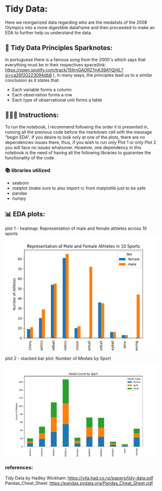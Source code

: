 # Tidy Data:
Here we reorganized data regarding who are the medalists of the 2008 Olympics into a more digestible dataframe and then proceeded to make an EDA to further help us understand the data.
## 📖 Tidy Data Principles Sparknotes:
In portuguese there is a famous song from the 2000's which says that everything must be in their respectives space(link: https://open.spotify.com/track/15llrnGADRZYnA39AYQHIL?si=ca26f20223094db8 ), in many ways, the principles lead us to a similar conclusion as it states that:
- Each variable forms a column
- Each observation forms a row
- Each type of observational unit forms a table
## 👩🏻‍🏫 Instructions:
To run the notebook, I recommend following the order it is presented in, running all the previous code before the markdown cell with the message "begin EDA". If you desire to look only at one of the plots, there are no dependencies issues there, thus, if you wish to run only Plot 1 or only Plot 2 you will face no issues whatsover.
However, one dependency in this notebook is the need of having all the following libraries to guarantee the functionality of the code. 

### 📚 libraries utilized
- seaborn
- matplot (make sure to also import rc from matplotlib just to be safe
- pandas
- numpy

## 📊 EDA plots:

plot 1 - heatmap: Representation of male and female athletes across 10 sports
![Alt text](https://github.com/lissa-telles-chaves/Telles_python_portfolio/blob/63742ec03972da48551988d79950eb8b7c3ab15f/TidyData-Project/malefemalerepsports.png)

plot 2 - stacked bar plot: Number of Medals by Sport

![Alt text](https://github.com/lissa-telles-chaves/Telles_python_portfolio/blob/63742ec03972da48551988d79950eb8b7c3ab15f/TidyData-Project/stackedbarplot_medalxsport.png)

### references:
Tidy Data by Hadley Wickham: https://vita.had.co.nz/papers/tidy-data.pdf
Pandas_Cheat_Sheet: https://pandas.pydata.org/Pandas_Cheat_Sheet.pdf

